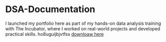 # DSA-Documentation
I launched my portfolio here as part of my hands-on data analysis training with The Incubator, where I worked on real-world projects and developed practical skills.
ho8uguijbjvtfss [downloaw here](https.//microsoft.com)
